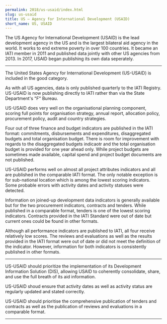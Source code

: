 ```yaml
---
permalink: 2018/us-usaid/index.html
slug: us-usaid
title: US – Agency for International Development (USAID)
short_name: US, USAID
---
```


The US Agency for International Development (USAID) is the lead development agency in the US and is the largest bilateral aid agency in the world. It works to end extreme poverty in over 100 countries. It became an IATI member in 2011 and published data jointly with other US agencies from 2013. In 2017, USAID began publishing its own data seperately.

---

The United States Agency for International Development (US-USAID) is included in the good category. 

As with all US agencies, data is only published quarterly to the IATI Registry. US-USAID is now publishing directly to IATI rather than via the State Department's "F" Bureau. 

US-USAID does very well on the organisational planning component, scoring full points for organisation strategy, annual report, allocation policy, procurement policy, audit and country strategies. 

Four out of three finance and budget indicators are published in the IATI format: commitments, disbursements and expenditures, disaggregated budgets and total organisation budget. There is room for improvement with regards to the disaggregated budgets indicaotr and the total organisation budget is provided for one year ahead only. While project budgets are sometimes made available, capital spend and project budget documents are not published. 

US-USAID performs well on almost all project attributes indicators and all are published in the comparable IATI format. The only notable exception is for sub-national location which is among the lowest scoring indicators. Some probable errors with activity dates and activity statuses were detected. 

Information on joined-up development data indicators is generally available but for the two procurement indicators, contracts and tenders. While published in a comparable format, tenders is one of the lowest scoring indicators. Contracts provided in the IATI Standard were out of date but current ones could be found in other formats. 

Although all performance indicators are published to IATI, all four receive relatively low scores. The reviews and evaluations as well as the results provided in the IATI format were out of date or did not meet the definition of the indicator. However, information for both indicators is consistently published in other formats. 
 

---

US-USAID should prioritize the implementation of its Development Information Solution (DIS), allowing USAID to coherently consolidate, share, and use the full breath of its aid information.

US-USAID shoud ensure that activity dates as well as activity status are regularly updated and stated correctly. 

US-USAID should prioritise the comprehensive publication of tenders and contracts as well as the publication of reviews and evaluations in a comparable format. 


---
